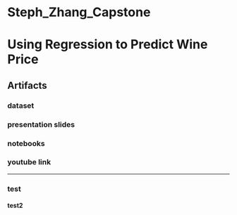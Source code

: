 # Steph_Zhang_Capstone
# Using Regression to Predict Wine Price
## Artifacts
### dataset
### presentation slides
### notebooks
### youtube link
----------------------------------------------------
### test
#### test2

